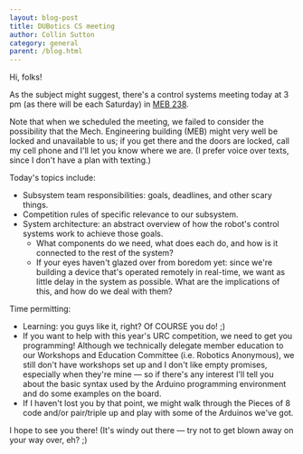 ```yaml
---
layout: blog-post
title: DUBotics CS meeting
author: Collin Sutton
category: general
parent: /blog.html
---
```


Hi, folks!

As the subject might suggest, there's a control systems meeting today at 3 pm (as there will be each Saturday) in <a href="http://uw.edu/maps/?meb">MEB 238</a>.

<!--more-->

Note that when we scheduled the meeting, we failed to consider the possibility that the Mech. Engineering building (MEB) might very well be locked and unavailable to us; if you get there and the doors are locked, call my cell phone and I'll let you know where we are.  (I prefer voice over texts, since I don't have a plan with texting.)

Today's topics include:

-   Subsystem team responsibilities: goals, deadlines, and other scary things.
-   Competition rules of specific relevance to our subsystem.
-   System architecture: an abstract overview of how the robot's control systems work to achieve those goals.
    -   What components do we need, what does each do, and how is it connected to the rest of the system?
    -   If your eyes haven't glazed over from boredom yet: since we're building a device that's operated remotely in real-time, we want as little delay in the system as possible.  What are the implications of this, and how do we deal with them?

Time permitting:

-   Learning: you guys like it, right?  Of COURSE you do! ;)
-   If you want to help with this year's URC competition, we need to get you programming!  Although we technically delegate member education to our Workshops and Education Committee (i.e. Robotics Anonymous), we still don't have workshops set up and I don't like empty promises, especially when they're mine — so if there's any interest I'll  tell you about the basic syntax used by the Arduino programming environment and do some examples on the board.
-    If I haven't lost you by that point, we might walk through the Pieces of 8 code and/or pair/triple up and play with some of the Arduinos we've got.

I hope to see you there!  (It's windy out there — try not to get blown away on your way over, eh? ;)
